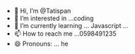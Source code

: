 - 👋 Hi, I’m @Tatispan
- 👀 I’m interested in ...coding 
- 🌱 I’m currently learning ... Javascript 
...
- 📫 How to reach me ...0598491235
- 😄 Pronouns: ... he


<!---
Tatispan/Tatispan is a ✨ special ✨ repository because its `README.md` (this file) appears on your GitHub profile.
You can click the Preview link to take a look at your changes.
--->
